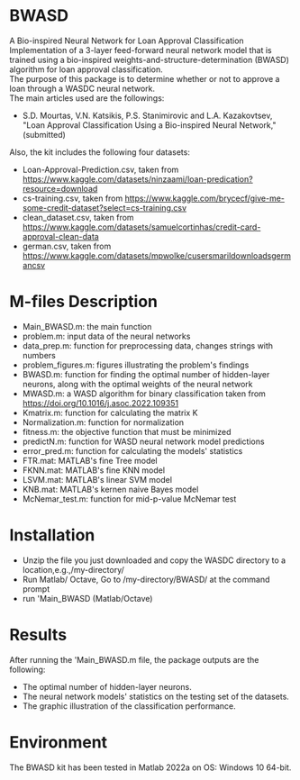 # BWASD
A Bio-inspired Neural Network for Loan Approval Classification
Implementation of a 3-layer feed-forward neural network model that is trained using a bio-inspired weights-and-structure-determination (BWASD) algorithm for loan approval classification.\
The purpose of this package is to determine whether or not to approve a loan through a WASDC neural network.\
The main articles used are the followings:
*	S.D. Mourtas, V.N. Katsikis, P.S. Stanimirovic and L.A. Kazakovtsev, "Loan Approval Classification Using a Bio-inspired Neural Network," (submitted)

Also, the kit includes the following four datasets:
*	Loan-Approval-Prediction.csv, taken from https://www.kaggle.com/datasets/ninzaami/loan-predication?resource=download
*	cs-training.csv, taken from https://www.kaggle.com/brycecf/give-me-some-credit-dataset?select=cs-training.csv
*	clean_dataset.csv, taken from https://www.kaggle.com/datasets/samuelcortinhas/credit-card-approval-clean-data
*	german.csv, taken from https://www.kaggle.com/datasets/mpwolke/cusersmarildownloadsgermancsv

# M-files Description
*	Main_BWASD.m: the main function
*	problem.m: input data of the neural networks
*	data_prep.m: function for preprocessing data, changes strings with numbers
*	problem_figures.m: figures illustrating the problem's findings
*	BWASD.m: function for finding the optimal number of hidden-layer neurons, along with the optimal weights of the neural network
*	MWASD.m: a WASD algorithm for binary classification taken from https://doi.org/10.1016/j.asoc.2022.109351
*	Kmatrix.m: function for calculating the matrix K
*	Normalization.m: function for normalization
*	fitness.m: the objective function that must be minimized
*	predictN.m: function for WASD neural network model predictions
*	error_pred.m: function for calculating the models' statistics
*	FTR.mat: MATLAB's fine Tree model 
*	FKNN.mat: MATLAB's fine KNN model 
*	LSVM.mat: MATLAB's linear SVM model
*	KNB.mat: MATLAB's kernen naive Bayes model
*	McNemar_test.m: function for mid-p-value McNemar test

# Installation
*	Unzip the file you just downloaded and copy the WASDC directory to a location,e.g.,/my-directory/
*	Run Matlab/ Octave, Go to /my-directory/BWASD/ at the command prompt
*	run 'Main_BWASD (Matlab/Octave)

# Results
After running the 'Main_BWASD.m file, the package outputs are the following:
*	The optimal number of hidden-layer neurons.
*	The neural network models' statistics on the testing set of the datasets.
*	The graphic illustration of the classification performance.

# Environment
The BWASD kit has been tested in Matlab 2022a on OS: Windows 10 64-bit.
